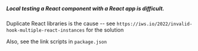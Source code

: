 ##### Local testing a React component with a React app is difficult.

Duplicate React libraries is the cause -- see `https://iws.io/2022/invalid-hook-multiple-react-instances` for the solution

Also, see the link scripts in `package.json`
